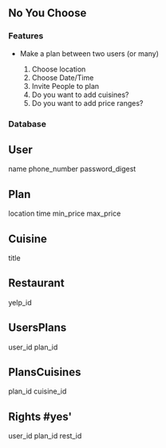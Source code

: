 ## No You Choose

### Features

* Make a plan between two users (or many)

  1. Choose location
  2. Choose Date/Time
  3. Invite People to plan
  4. Do you want to add cuisines?
  5. Do you want to add price ranges?


### Database

User
-----
  name
  phone_number
  password_digest

Plan
-----
  location
  time
  min_price
  max_price

Cuisine
--------
  title

Restaurant
------------
  yelp_id

UsersPlans
-----------
  user_id
  plan_id

PlansCuisines
-------------
  plan_id
  cuisine_id

Rights #yes'
-------------
  user_id
  plan_id
  rest_id
